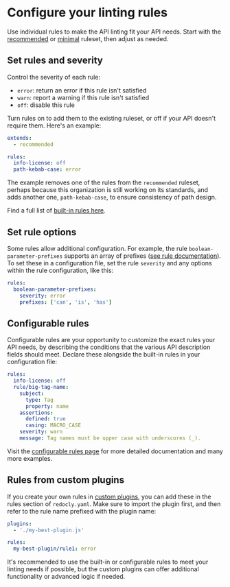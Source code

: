 # Configure your linting rules

Use individual rules to make the API linting fit your API needs. Start with the [recommended](../rules/recommended.md) or [minimal](../rules/minimal.md) ruleset, then adjust as needed.

## Set rules and severity

Control the severity of each rule:

- `error`: return an error if this rule isn't satisfied
- `warn`: report a warning if this rule isn't satisfied
- `off`: disable this rule

Turn rules on to add them to the existing ruleset, or off if your API doesn't require them. Here's an example:

```yaml
extends:
  - recommended

rules:
  info-license: off
  path-kebab-case: error
```

The example removes one of the rules from the `recommended` ruleset, perhaps because this organization is still working on its standards, and adds another one, `path-kebab-case`, to ensure consistency of path design.

Find a full list of [built-in rules here](../rules/built-in-rules.md).

## Set rule options

Some rules allow additional configuration. For example, the rule `boolean-parameter-prefixes` supports an array of prefixes ([see rule documentation](../rules/oas/boolean-parameter-prefixes.md)). To set these in a configuration file, set the rule `severity` and any options within the rule configuration, like this:

```yaml
rules:
  boolean-parameter-prefixes:
    severity: error
    prefixes: ['can', 'is', 'has']
```

## Configurable rules

Configurable rules are your opportunity to customize the exact rules your API needs, by describing the conditions that the various API description fields should meet. Declare these alongside the built-in rules in your configuration file:

```yaml
rules:
  info-license: off
  rule/big-tag-name:
    subject:
      type: Tag
      property: name
    assertions:
      defined: true
      casing: MACRO_CASE
    severity: warn
    message: Tag names must be upper case with underscores (_).
```

Visit the [configurable rules page](../rules/configurable-rules.md) for more detailed documentation and many more examples.

## Rules from custom plugins

If you create your own rules in [custom plugins](../custom-plugins/custom-rules.md), you can add these in the rules section of `redocly.yaml`. Make sure to import the plugin first, and then refer to the rule name prefixed with the plugin name:

```yaml
plugins:
  - './my-best-plugin.js'

rules:
  my-best-plugin/rule1: error
```

It's recommended to use the built-in or configurable rules to meet your linting needs if possible, but the custom plugins can offer additional functionality or advanced logic if needed.

